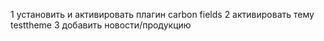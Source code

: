 1 установить и активировать плагин carbon fields
2 активировать тему testtheme
3 добавить новости/продукцию